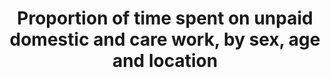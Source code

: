 ---
actual_indicator_available: Time spent per day on household activities (includes travel),
  Caring for and helping household members (includes travel), Caring for and helping
  nonhousehold members (includes travel), and Purchasing goods and services (includes
  travel) by sex and age
actual_indicator_available_description: 'Average hours per day:  The average number
  of hours spent in a 24-hour period doing a specified activity.'
comments_and_limitations: 'Age categories: ages 15 and over, 15-24 years, 25-34 years,
  25-54 years, 35-44 years, 45-54 years, 55-64 years, and 65 years and over'
data_non_statistical: false
date_metadata_updated: October 2017
date_of_national_source_publication: June 2017
disaggregation_categories: Age and sex; activity
goal_meta_link: http://unstats.un.org/sdgs/files/metadata-compilation/Metadata-Goal-5.pdf
goal_meta_link_page: 13
graph: longitudinal
graph_status_notes: Graphed
graph_title: Hours per day spent on household activities by US women ages 15 and older
graph_type: line
graph_type_description: Line graph
has_metadata: true
indicator: 5.4.1
indicator_definition: Average number of hours spent in a week on unpaid domestic and
  care work, by sex, age and location (for individuals 5 years and above) Unpaid domestic
  and care work activities include the unpaid production of goods for own final consumption
  (e.g., collecting water or firewood) and the unpaid provision of services (e.g.,
  cooking or cleaning as well as person-to-person care) for own final use.
indicator_name: Proportion of time spent on unpaid domestic and care work, by sex,
  age and location
indicator_sort_order: 05-04-01
indicator_variable: avg_hrs_day_hh_act_15_over_wm
layout: indicator
periodicity: Annual
permalink: /5-4-1/
published: true
rationale_interpretation: "The provision of unpaid care and domestic work has a profound\
  \ implication on our understanding of poverty and well-being. As a result of their\
  \ socially ascribed roles, women and girls do the bulk of unpaid care and domestic\
  \ work, which includes household maintenance activities such as cooking and cleaning\
  \ as well as person-toperson care activities such as child and elder care. [2] \n\
  Producing time use statistics thus contributes to increasing the visibility of women's\
  \ work through better statistics on their contribution to the economy ' with particular\
  \ emphasis on the value of goods and services they produce. [1]"
reporting_status: complete
scheduled_update_by_national_source: June 2018
sdg_goal: 5
source_active_1: true
source_agency_staff_email_1: ITCinfo@bls.gov
source_agency_staff_name_1: BLS Division of International Technical Cooperation staff
source_agency_survey_dataset_1: U.S. Bureau of Labor Statistics / American Time Use
  Survey
source_notes_1: null
source_title_1: null
source_url_1: https://www.bls.gov/tus/
target: Recognize and value unpaid care and domestic work through the provision of
  public services, infrastructure and social protection policies and the promotion
  of shared responsibility within the household and the family as nationally appropriate.
target_id: '5.4'
time_period: 2003-present
title: Proportion of time spent on unpaid domestic and care work, by sex, age and
  location
un_custodial_agency: UNSD, UN WOMEN
un_designated_tier: '2'
unit_of_measure: Average hours per day
us_method_of_computation: 'Data are from the American Time Use Survey (ATUS), which
  is nationally representative of the U.S. civilian noninstitutional population age
  15 and over. Individuals are selected from households that have completed the 8th
  month of the Current Population Survey. Each selected individual is interviewed
  one time, by telephone, about how they spent their time on one day. Individuals
  have been interviewed for the ATUS on nearly every day since the survey began in
  2003. For information about ATUS methods, see the BLS Handbook of Methods:  https://www.bls.gov/opub/hom/atus/home.htm.
  Data are estimates of average hours per day (see formula in section 7.4 of the ATUS
  User''s Guide:  https://www.bls.gov/tus/atususersguide.pdf).'
variable_description: null
variable_notes: null
---